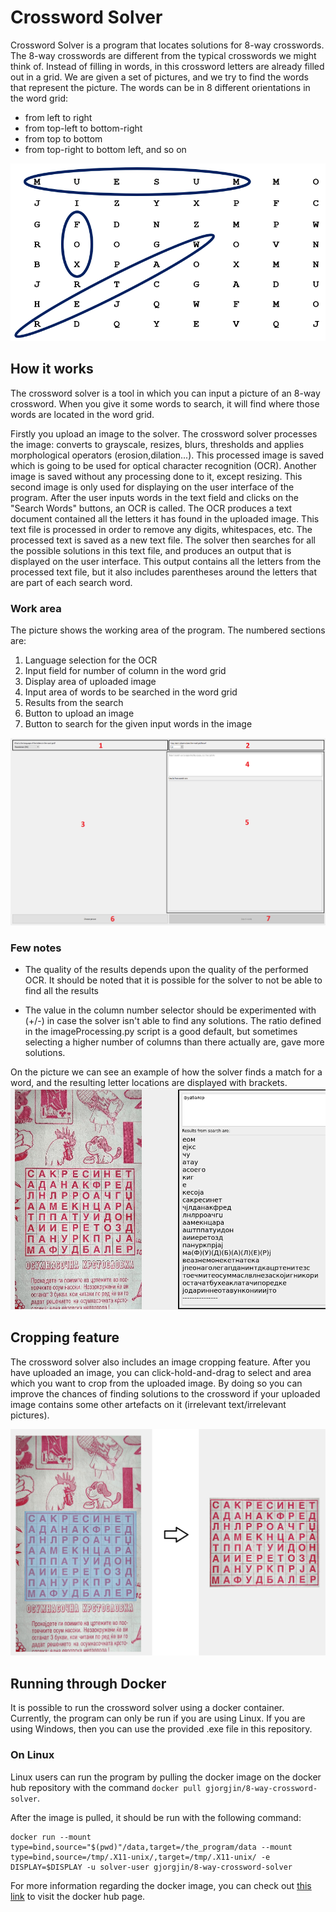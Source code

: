 # Crossword Solver

Crossword Solver is a program that locates solutions for 8-way crosswords.
The 8-way crosswords are different from the typical crosswords we might think of.
Instead of filling in words, in this crossword letters are already filled out in a grid.
We are given a set of pictures, and we try to find the words that represent the picture.
The words can be in 8 different orientations in the word grid:
- from left to right
- from top-left to bottom-right
- from top to bottom
- from top-right to bottom left, and so on

![Example image of an eight way crossword](./images_for_readme/example-8-way-crossword.png)

## How it works
The crossword solver is a tool in which you can input a picture of an 8-way crossword. When
you give it some words to search, it will find where those words are located in the word grid.

Firstly you upload an image to the solver. The crossword solver processes the image: converts to grayscale, resizes, blurs,
thresholds and applies morphological operators (erosion,dilation...). This processed image is saved which is going to be used for optical character recognition (OCR).
Another image is saved without any processing done to it, except resizing. This second image is only used for displaying on the user interface of the program.
After the user inputs words in the text field and clicks on the "Search Words" buttons, an OCR is called. The OCR 
produces a text document contained all the letters it has found in the uploaded image. This text file is processed
in order to remove any digits, whitespaces, etc. The processed text is saved as a new text file. The solver then 
searches for all the possible solutions in this text file, and produces an output that is displayed on the user interface.
This output contains all the letters from the processed text file, but it also includes parentheses around the letters
that are part of each search word.


### Work area
The picture shows the working area of the program. The numbered sections are:
1. Language selection for the OCR
2. Input field for number of column in the word grid
3. Display area of uploaded image
4. Input area of words to be searched in the word grid
5. Results from the search
6. Button to upload an image
7. Button to search for the given input words in the image

![Work area of the program](./images_for_readme/work-area.png)


### Few notes
- The quality of the results depends upon the quality of the performed OCR. It should be noted that it is possible for the solver
to not be able to find all the results
  
- The value in the column number selector should be experimented with (+/-) in case the solver isn't able to find any solutions.
  The ratio defined in the imageProcessing.py script is a good default, but sometimes selecting a higher number of 
  columns than there actually are, gave more solutions.
  
On the picture we can see an example of how the solver finds a match for a word, and the resulting letter
locations are displayed with brackets.
![Example of cropping feature](./images_for_readme/example_results.png)

## Cropping feature
The crossword solver also includes an image cropping feature. After you have uploaded an image, you can click-hold-and-drag to select
and area which you want to crop from the uploaded image. By doing so you can improve the chances of finding solutions to the crossword if your uploaded
image contains some other artefacts on it (irrelevant text/irrelevant pictures).

![Example of cropping feature](./images_for_readme/cropping-feature.png)

## Running through Docker
It is possible to run the crossword solver using a docker container. Currently, the program can only be run if you are using Linux. If 
you are using Windows, then you can use the provided .exe file in this repository.

### On Linux
Linux users can run the program by pulling the docker image 
on the docker hub repository with the command `docker pull gjorgjin/8-way-crossword-solver`.

After the image is pulled, it should be run with the following command: 

```
docker run --mount type=bind,source="$(pwd)"/data,target=/the_program/data --mount type=bind,source=/tmp/.X11-unix/,target=/tmp/.X11-unix/ -e DISPLAY=$DISPLAY -u solver-user gjorgjin/8-way-crossword-solver
```

For more information regarding the docker image, you can check out [this link](https://hub.docker.com/r/gjorgjin/8-way-crossword-solver) 
to visit the docker hub page. 